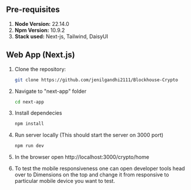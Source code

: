 

## Pre-requisites
1. **Node Version:**  22.14.0 
2. **Npm Version:**   10.9.2
3. **Stack used:**    Next-js, Tailwind, DaisyUI

## Web App (Next.js)

1. Clone the repository:
   ```bash
   git clone https://github.com/jenilgandhi2111/Blockhouse-Crypto
   ```

2. Navigate to "next-app" folder
    ```bash
    cd next-app
    ```

3. Install dependecies
    ```bash
    npm install
    ```

4. Run server locally (This should start the server on 3000 port)
    ```bash
    npm run dev
    ```
5. In the browser open http://localhost:3000/crypto/home

6. To test the mobile responsiveness one can open developer tools head over to Dimensions on the top and change it from responsive to particular mobile device you want to test.
